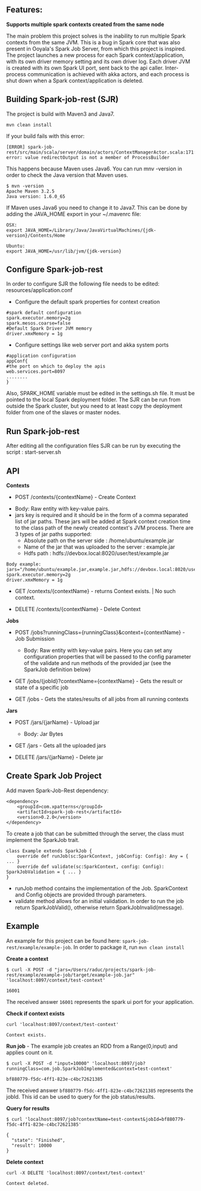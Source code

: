 ## Features:

**Supports multiple spark contexts created from the same node**

The main problem this project solves is the inability to run multiple Spark contexts from the same JVM. This is a bug in Spark core that was also present in Ooyala's Spark Job Server, from which this project is inspired. The project launches a new process for each Spark context/application, with its own driver memory setting and its own driver log. Each driver JVM is created with its own Spark UI port, sent back to the api caller. Inter-process communication is achieved with akka actors, and each process is shut down when a Spark context/application is deleted.

## Building Spark-job-rest (SJR)

The project is build with Maven3 and Java7.
```
mvn clean install
```

If your build fails with this error:
```
[ERROR] spark-job-rest/src/main/scala/server/domain/actors/ContextManagerActor.scala:171: error: value redirectOutput is not a member of ProcessBuilder
```
This happens because Maven uses Java6. You can run mnv -version in order to check the Java version that Maven uses.
```
$ mvn -version
Apache Maven 3.2.5
Java version: 1.6.0_65
```
If Maven uses Java6 you need to change it to Java7. This can be done by adding the JAVA_HOME export in your ~/.mavenrc file:
```
OSX:
export JAVA_HOME=/Library/Java/JavaVirtualMachines/{jdk-version}/Contents/Home
```
```
Ubuntu:
export JAVA_HOME=/usr/lib/jvm/{jdk-version}
```

## Configure Spark-job-rest

In order to configure SJR the following file needs to be edited: resources/application.conf

* Configure the default spark properties for context creation
``` 
#spark default configuration
spark.executor.memory=2g
spark.mesos.coarse=false
#Default Spark Driver JVM memory
driver.xmxMemory = 1g
```
* Configure settings like web server port and akka system ports
```
#application configuration
appConf{
#the port on which to deploy the apis
web.services.port=8097
........
}
```

Also, SPARK_HOME variable must be edited in the settings.sh file. It must be pointed to the local Spark deployment folder. The SJR can be run from outside the Spark cluster, but you need to at least copy the deployment folder from one of the slaves or master nodes.

## Run Spark-job-rest

After editing all the configuration files SJR can be run by executing the script : start-server.sh

## API

**Contexts**

- POST /contexts/{contextName}  -  Create Context

 * Body:  Raw entity with key-value pairs. 
 * jars key is required and it should be in the form of a comma separated list of jar paths. These jars will be added at Spark context creation time to the class path of the newly created context's JVM process. There are 3 types of jar paths supported:
    * Absolute path on the server side : /home/ubuntu/example.jar
    * Name of the jar that was uploaded to the server : example.jar
    * Hdfs path : hdfs://devbox.local:8020/user/test/example.jar
  
  ``` 
  Body example:
 jars="/home/ubuntu/example.jar,example.jar,hdfs://devbox.local:8020/user/test/example.jar”
 spark.executor.memory=2g
 driver.xmxMemory = 1g
  ```

- GET /contexts/{contextName}  -  returns Context exists. | No such context.

- DELETE /contexts/{contextName}  -  Delete Context

**Jobs**

- POST /jobs?runningClass={runningClass}&context={contextName}  - Job Submission 

  * Body:  Raw entity with key-value pairs. Here you can set any configuration properties that will be passed to the config parameter of the validate and run methods of the provided jar (see the SparkJob definition below)

- GET /jobs/{jobId}?contextName={contextName} - Gets the result or state of a specific job

- GET /jobs - Gets the states/results of all jobs from all running contexts 

**Jars**

- POST /jars/{jarName}  - Upload jar
  * Body: Jar Bytes

- GET /jars - Gets all the uploaded jars

- DELETE /jars/{jarName} - Delete jar

## Create Spark Job Project

Add maven Spark-Job-Rest dependency:
```
<dependency>
    <groupId>com.xpatterns</groupId>
    <artifactId>spark-job-rest</artifactId>
    <version>0.2.0</version>
</dependency>
```

To create a job that can be submitted through the server, the class must implement the SparkJob trait.

```
class Example extends SparkJob {
    override def runJob(sc:SparkContext, jobConfig: Config): Any = { ... }
    override def validate(sc:SparkContext, config: Config): SparkJobValidation = { ... }
}
```

- runJob method contains the implementation of the Job. SparkContext and Config objects are provided through parameters.
- validate method allows for an initial validation. In order to run the job return SparkJobValid(), otherwise return SparkJobInvalid(message).

## Example

An example for this project can be found here: ```spark-job-rest/example/example-job```. In order to package it, run 
``` mvn clean install ```

**Create a context**
```
$ curl -X POST -d "jars=/Users/raduc/projects/spark-job-rest/example/example-job/target/example-job.jar" 'localhost:8097/context/test-context'

16001
```

The received answer ```16001``` represents the spark ui port for your application.

**Check if context exists**

```
curl 'localhost:8097/context/test-context'

Context exists.
```

**Run job** - The example job creates an RDD from a Range(0,input) and applies count on it.

```
$ curl -X POST -d "input=10000" 'localhost:8097/job?runningClass=com.job.SparkJobImplemented&context=test-context'

bf880779-f5dc-4ff1-823e-c4bc72621385
```

The received answer ```bf880779-f5dc-4ff1-823e-c4bc72621385``` represents the jobId. This id can be used to query for the job status/results.

**Query for results**

```
$ curl 'localhost:8097/job?contextName=test-context&jobId=bf880779-f5dc-4ff1-823e-c4bc72621385'

{
  "state": "Finished",
  "result": 10000
}
```

**Delete context**

```
curl -X DELETE 'localhost:8097/context/test-context'

Context deleted.
```
